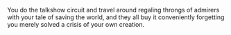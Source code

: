You do the talkshow circuit and travel around regaling throngs of admirers
with your tale of saving the world, and they all buy it conveniently 
forgetting you merely solved a crisis of your own creation.